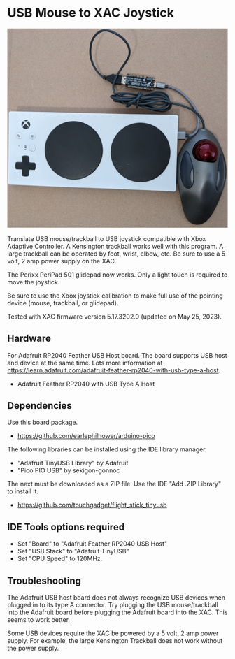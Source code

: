 # USB Mouse to XAC Joystick

![XAC connected to Logitech trackball via Adafruit board](./images/mouse2xac.jpg)

Translate USB mouse/trackball to USB joystick compatible with Xbox Adaptive
Controller. A Kensington trackball works well with this program. A large
trackball can be operated by foot, wrist, elbow, etc. Be sure to use a
5 volt, 2 amp power supply on the XAC.

The Perixx PeriPad 501 glidepad now works. Only a light touch is required
to move the joystick.

Be sure to use the Xbox joystick calibration to make full use of the pointing
device (mouse, trackball, or glidepad).

Tested with XAC firmware version 5.17.3202.0 (updated on May 25, 2023).

## Hardware

For Adafruit RP2040 Feather USB Host board. The board supports USB host
and device at the same time. Lots more information at https://learn.adafruit.com/adafruit-feather-rp2040-with-usb-type-a-host.

* Adafruit Feather RP2040 with USB Type A Host

## Dependencies

Use this board package.

* https://github.com/earlephilhower/arduino-pico

The following libraries can be installed using the IDE library manager.

* "Adafruit TinyUSB Library" by Adafruit
* "Pico PIO USB" by sekigon-gonnoc

The next must be downloaded as a ZIP file. Use the IDE "Add .ZIP Library" to
install it.

* https://github.com/touchgadget/flight_stick_tinyusb

## IDE Tools options required

* Set "Board" to "Adafruit Feather RP2040 USB Host"
* Set "USB Stack" to "Adafruit TinyUSB"
* Set "CPU Speed" to 120MHz.

## Troubleshooting

The Adafruit USB host board does not always recognize USB devices when plugged
in to its type A connector. Try plugging the USB mouse/trackball into the
Adafruit board before plugging the Adafruit board into the XAC. This seems to
work better.

Some USB devices require the XAC be powered by a 5 volt, 2 amp power supply.
For example, the large Kensington Trackball does not work without the power
supply.
